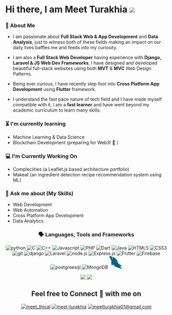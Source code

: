
### <h1>Hi there, I am Meet Turakhia <img src="https://media.giphy.com/media/hvRJCLFzcasrR4ia7z/giphy.gif" width="25px"></h1>

### 👤 About Me
- I am passionate about **Full Stack Web & App Development** and **Data Analysis**, just to witness both of these fields making an impact on our daily lives baffles me and feeds into my curiosity.

- I am also a **Full Stack Web Developer** having experience with **Django, Laravel & JS Web Dev Frameworks**, I have designed and developed beautiful full-stack websites using both **MVT** & **MVC** Web Design Patterns.

- Being ever curious, I have recently step foot into **Cross Platform App Development** using **Flutter** framework.

- I understand the fast pace nature of tech field and I have made myself compatible with it, I am a **fast learner** and have went beyond my academic curriculum to learn many skills.

### ⏳ I'm currently learning
- Machine Learning & Data Science
- Blockchain Development (preparing for Web3! 🤔 )

### 💻 I'm Currently Working On
- Compleciities (a Leaflet.js based architecture portfolio)
- Makeat (an ingredient detection recipe recommendation system using ML)

### 🎯 Ask me about (My Skills)
- Web Development
- Web Automation
- Cross Platform App Development
- Data Analytics

<h3 align="center">🗣 Languages, Tools and Frameworks</h3>

<p align="center"> <img src="https://img.icons8.com/color/48/000000/python.png" alt="python" width="40" height="40"/> <img src = "https://img.icons8.com/color/50/000000/c-programming.png" alt="C" width = 40, height = 40> <img src="https://img.icons8.com/color/48/000000/c-plus-plus-logo.png" alt="C++" width="40" height="40"/> <img src="https://img.icons8.com/color/48/000000/javascript.png" alt="Javascript" width="40" height="40"/> <img src="https://github.com/manuelbieh/logo-file-icons/blob/master/icons/php2.svg" alt="PHP" width="40" height="40"/> <img src="https://user-images.githubusercontent.com/25181517/186150304-1568ffdf-4c62-4bdc-9cf1-8d8efcea7c5b.png" alt="Dart" width="40" height="40"/> <img src="https://img.icons8.com/dusk/64/000000/java-coffee-cup-logo.png" alt="Java" width="40" height="40"/> <img src="https://img.icons8.com/color/50/000000/html-5.png" alt="HTML5" width="40" height="40"/> <img src="https://img.icons8.com/color/48/000000/css3.png" alt="CSS3" width="40" height="40"/> <img src="https://www.vectorlogo.zone/logos/git-scm/git-scm-icon.svg" alt="git" width="40" height="40"/> <img src="https://img.icons8.com/color/48/000000/django.png" alt="django" width="40" height="40"/> <img src="https://img.icons8.com/fluent/48/000000/laravel.png" alt="Laravel" width="40" height="40"/>  <img src="https://user-images.githubusercontent.com/25181517/183568594-85e280a7-0d7e-4d1a-9028-c8c2209e073c.png" alt="node.js" width="40" height="40"/> <img src="https://user-images.githubusercontent.com/25181517/183859966-a3462d8d-1bc7-4880-b353-e2cbed900ed6.png" alt="Express.js" width="40" height="40"/> <img src="https://user-images.githubusercontent.com/25181517/186150365-da1eccce-6201-487c-8649-45e9e99435fd.png" alt="Flutter" width="40" height="40"/> <img src="https://user-images.githubusercontent.com/25181517/189716855-2c69ca7a-5149-4647-936d-780610911353.png" alt="Firebase" width="40" height="40"/> <img src="https://img.icons8.com/color/48/000000/postgreesql.png" alt="postgreesql" width="40" height="40"/> <img src="https://img.icons8.com/color/48/000000/mongodb.png" alt="MongoDB" width="40" height="40"/> <img src="https://github.com/fizzed/font-mfizz/blob/master/src/svg/mysql-alt.svg" alt="MYSQL" width="40" height="40"/> </p>


<p align="center">
  <img src = "https://github-readme-stats.vercel.app/api?username=Meet-Turakhia&show_icons=true&theme=algolia&include_all_commits=true">
  <img src = "https://github-readme-streak-stats.herokuapp.com/?user=Meet-Turakhia&theme=algolia">
</p>
<p></p>


<h2 align="center">Feel free to Connect 👥 with me on</h2>
<p align="center">
<a href="https://instagram.com/meet_thical" target="blank"><img align="center" src="https://img.icons8.com/fluent/48/000000/instagram-new.png" alt="meet_thical" width="40" height="40"/></a>
<a href="https://www.linkedin.com/in/meet-turakhia-811b181ab/" target="blank"><img align="center" src="https://img.icons8.com/color/48/000000/linkedin.png" alt="meet-turakhia" width="40" height="40"/></a>
<a href="mailto:meetturakhia01@gmail.com"><img align="center" src="https://img.icons8.com/color/48/000000/gmail.png" alt="meetturakhia01@gmail.com" width="40" height="40"/></a>
</p>


